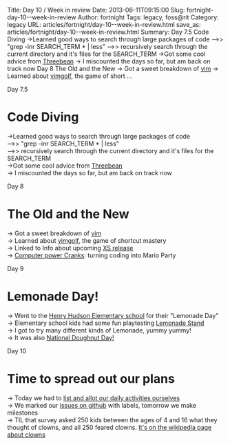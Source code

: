 Title: Day 10 / Week in review
Date: 2013-06-11T09:15:00
Slug: fortnight-day-10--week-in-review
Author: fortnight
Tags: legacy, foss@rit
Category: legacy
URL: articles/fortnight/day-10--week-in-review.html
save_as: articles/fortnight/day-10--week-in-review.html
Summary: Day 7.5   Code Diving  ->Learned good ways to search through large packages of code   -->> "grep -inr SEARCH_TERM * | less"   -->> recursively search through the current directory and it's files for the SEARCH_TERM   ->Got some cool advice from [Threebean](http://threebean.org/blog/)   -> I miscounted the days so far, but am back on track now  Day 8   The Old and the New  -> Got a sweet breakdown of [vim](http://www.vim.org/)   -> Learned about [vimgolf](http://vimgolf.com/), the game of short ... 

Day 7.5

# Code Diving

->Learned good ways to search through large packages of code  
-->> "grep -inr SEARCH_TERM * | less"  
-->> recursively search through the current directory and it's files for the SEARCH_TERM  
->Got some cool advice from [Threebean](http://threebean.org/blog/)  
-> I miscounted the days so far, but am back on track now

Day 8

# The Old and the New

-> Got a sweet breakdown of [vim](http://www.vim.org/)  
-> Learned about [vimgolf](http://vimgolf.com/), the game of shortcut mastery  
-> Linked to Info about upcoming [XS release](http://wiki.laptop.org/go/User:Holt/XS_Community_Edition/0.4/Project_Specifications)  
-> [Computer power Cranks](http://farm3.staticflickr.com/2048/2193208070_8a6c3ce7a8_z.jpg?zz=1): turning coding into Mario Party 

Day 9

# Lemonade Day!

-> Went to the [Henry Hudson Elementary school](http://www.rcsdk12.org/Domain/1843) for their "Lemonade Day"  
-> Elementary school kids had some fun playtesting [Lemonade Stand](http://wiki.sugarlabs.org/go/Lemonade_Stand)  
-> I got to try many different kinds of Lemonade, yummy yummy!  
-> It was also [National Doughnut Day!](http://cdn.cstatic.net/images/gridfs/51b1ee9af92ea13be6025c2f/free-donuts.jpg)

Day 10

# Time to spread out our plans

-> Today we had to [list and allot our daily activities ourselves](http://kgi.org/sites/default/files/checklist.jpg)  
-> We marked our [issues on github](https://github.com/FOSSRIT/lemonade-stand/issues?direction=desc&milestone=2&sort=created&state=open) with labels, tomorrow we make milestones  
-> TIL that survey asked 250 kids between the ages of 4 and 16 what they thought of clowns, and all 250 feared clowns. [It's on the wikipedia page about clowns](http://en.wikipedia.org/wiki/Clown)

